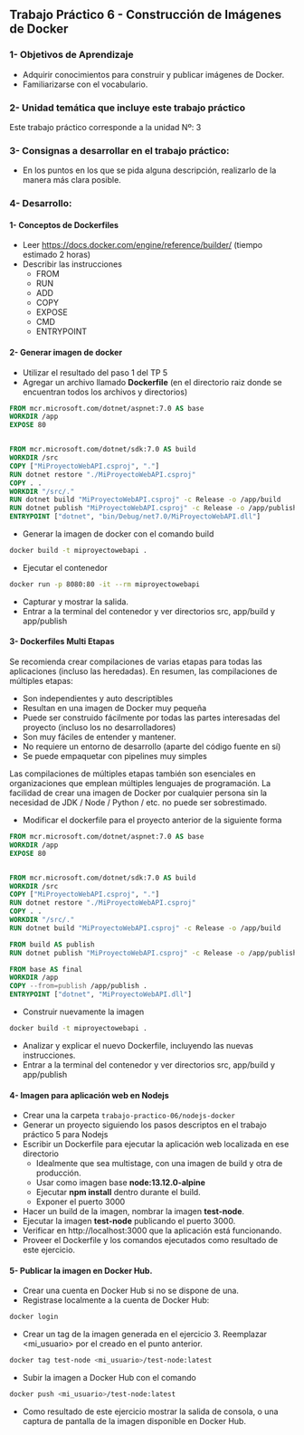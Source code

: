 ## Trabajo Práctico 6 - Construcción de Imágenes de Docker

### 1- Objetivos de Aprendizaje
 - Adquirir conocimientos para construir y publicar imágenes de Docker.
 - Familiarizarse con el vocabulario.

### 2- Unidad temática que incluye este trabajo práctico
Este trabajo práctico corresponde a la unidad Nº: 3

### 3- Consignas a desarrollar en el trabajo práctico:
 - En los puntos en los que se pida alguna descripción, realizarlo de la manera más clara posible.

### 4- Desarrollo:

#### 1- Conceptos de Dockerfiles
  - Leer https://docs.docker.com/engine/reference/builder/ (tiempo estimado 2 horas)
  - Describir las instrucciones
     - FROM
     - RUN
     - ADD
     - COPY
     - EXPOSE
     - CMD
     - ENTRYPOINT

#### 2- Generar imagen de docker
   - Utilizar el resultado del paso 1 del TP 5
   - Agregar un archivo llamado **Dockerfile** (en el directorio raiz donde se encuentran todos los archivos y directorios)
```Dockerfile
FROM mcr.microsoft.com/dotnet/aspnet:7.0 AS base
WORKDIR /app
EXPOSE 80


FROM mcr.microsoft.com/dotnet/sdk:7.0 AS build
WORKDIR /src
COPY ["MiProyectoWebAPI.csproj", "."]
RUN dotnet restore "./MiProyectoWebAPI.csproj"
COPY . .
WORKDIR "/src/."
RUN dotnet build "MiProyectoWebAPI.csproj" -c Release -o /app/build
RUN dotnet publish "MiProyectoWebAPI.csproj" -c Release -o /app/publish /p:UseAppHost=false
ENTRYPOINT ["dotnet", "bin/Debug/net7.0/MiProyectoWebAPI.dll"]

```
   - Generar la imagen de docker con el comando build
```bash
docker build -t miproyectowebapi .
```
  - Ejecutar el contenedor
```bash
docker run -p 8080:80 -it --rm miproyectowebapi
```
  - Capturar y mostrar la salida.
  - Entrar a la terminal del contenedor y ver directorios src, app/build y app/publish


#### 3- Dockerfiles Multi Etapas
Se recomienda crear compilaciones de varias etapas para todas las aplicaciones (incluso las heredadas). En resumen, las compilaciones de múltiples etapas:

- Son independientes y auto descriptibles
- Resultan en una imagen de Docker muy pequeña
- Puede ser construido fácilmente por todas las partes interesadas del proyecto (incluso los no desarrolladores)
- Son muy fáciles de entender y mantener.
- No requiere un entorno de desarrollo (aparte del código fuente en sí)
- Se puede empaquetar con pipelines muy simples

Las compilaciones de múltiples etapas también son esenciales en organizaciones que emplean múltiples lenguajes de programación. La facilidad de crear una imagen de Docker por cualquier persona sin la necesidad de JDK / Node / Python / etc. no puede ser sobrestimado.

- Modificar el dockerfile para el proyecto anterior de la siguiente forma
```dockerfile
FROM mcr.microsoft.com/dotnet/aspnet:7.0 AS base
WORKDIR /app
EXPOSE 80


FROM mcr.microsoft.com/dotnet/sdk:7.0 AS build
WORKDIR /src
COPY ["MiProyectoWebAPI.csproj", "."]
RUN dotnet restore "./MiProyectoWebAPI.csproj"
COPY . .
WORKDIR "/src/."
RUN dotnet build "MiProyectoWebAPI.csproj" -c Release -o /app/build

FROM build AS publish
RUN dotnet publish "MiProyectoWebAPI.csproj" -c Release -o /app/publish /p:UseAppHost=false

FROM base AS final
WORKDIR /app
COPY --from=publish /app/publish .
ENTRYPOINT ["dotnet", "MiProyectoWebAPI.dll"]

```
- Construir nuevamente la imagen
```bash
docker build -t miproyectowebapi .
```
- Analizar y explicar el nuevo Dockerfile, incluyendo las nuevas instrucciones.
- Entrar a la terminal del contenedor y ver directorios src, app/build y app/publish


#### 4- Imagen para aplicación web en Nodejs
  - Crear una la carpeta `trabajo-practico-06/nodejs-docker`
  - Generar un proyecto siguiendo los pasos descriptos en el trabajo práctico 5 para Nodejs
  - Escribir un Dockerfile para ejecutar la aplicación web localizada en ese directorio
    - Idealmente que sea multistage, con una imagen de build y otra de producción.
    - Usar como imagen base **node:13.12.0-alpine**
    - Ejecutar **npm install** dentro durante el build.
    - Exponer el puerto 3000
  - Hacer un build de la imagen, nombrar la imagen **test-node**.
  - Ejecutar la imagen **test-node** publicando el puerto 3000.
  - Verificar en http://localhost:3000 que la aplicación está funcionando.
  - Proveer el Dockerfile y los comandos ejecutados como resultado de este ejercicio.

#### 5- Publicar la imagen en Docker Hub.
  - Crear una cuenta en Docker Hub si no se dispone de una.
  - Registrase localmente a la cuenta de Docker Hub:
```bash
docker login
```
  - Crear un tag de la imagen generada en el ejercicio 3. Reemplazar <mi_usuario> por el creado en el punto anterior.
```bash
docker tag test-node <mi_usuario>/test-node:latest
```
  - Subir la imagen a Docker Hub con el comando
```bash
docker push <mi_usuario>/test-node:latest
``` 
  - Como resultado de este ejercicio mostrar la salida de consola, o una captura de pantalla de la imagen disponible en Docker Hub.

